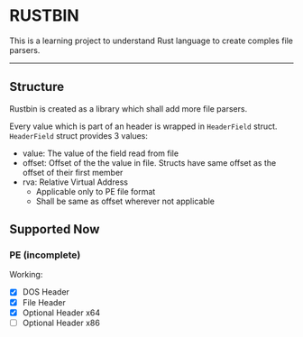 # RUSTBIN

This is a learning project to understand Rust language to create comples file parsers.

---

## Structure

Rustbin is created as a library which shall add more file parsers.

Every value which is part of an header is wrapped in `HeaderField` struct. `HeaderField` struct provides 3 values:

- value: The value of the field read from file
- offset: Offset of the the value in file. Structs have same offset as the offset of their first member
- rva: Relative Virtual Address
    - Applicable only to PE file format
    - Shall be same as offset wherever not applicable

## Supported Now

### PE (incomplete)

Working:

- [x] DOS Header
- [x] File Header
- [x] Optional Header x64
- [ ] Optional Header x86
